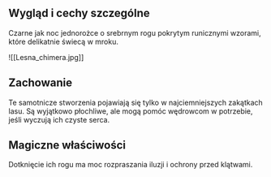 ## Wygląd i cechy szczególne
Czarne jak noc jednorożce o srebrnym rogu pokrytym runicznymi wzorami, które delikatnie świecą w mroku.

![[Lesna_chimera.jpg]]
## Zachowanie 
Te samotnicze stworzenia pojawiają się tylko w najciemniejszych zakątkach lasu. Są wyjątkowo płochliwe, ale mogą pomóc wędrowcom w potrzebie, jeśli wyczują ich czyste serca.
## Magiczne właściwości
Dotknięcie ich rogu ma moc rozpraszania iluzji i ochrony przed klątwami.